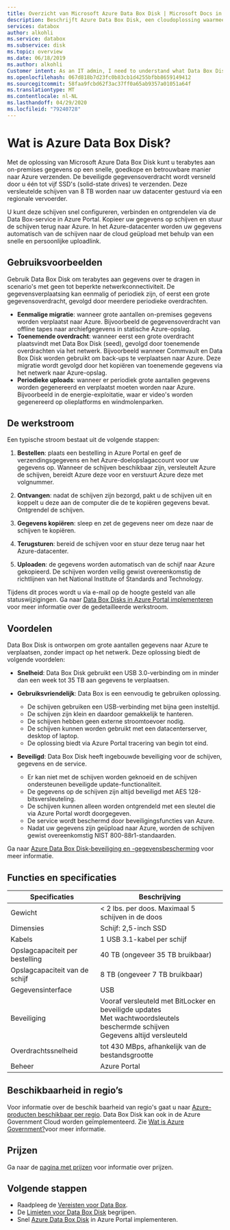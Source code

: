 ```yaml
---
title: Overzicht van Microsoft Azure Data Box Disk | Microsoft Docs in gegevens
description: Beschrijft Azure Data Box Disk, een cloudoplossing waarmee u grote hoeveelheden gegevens aan Azure kunt overdragen
services: databox
author: alkohli
ms.service: databox
ms.subservice: disk
ms.topic: overview
ms.date: 06/18/2019
ms.author: alkohli
Customer intent: As an IT admin, I need to understand what Data Box Disk is and how it works so I can use it to import on-premises data into Azure.
ms.openlocfilehash: 067d818b7d23fc0b83cb1d4255bfbb8659149412
ms.sourcegitcommit: 58faa9fcbd62f3ac37ff0a65ab9357a01051a64f
ms.translationtype: MT
ms.contentlocale: nl-NL
ms.lasthandoff: 04/29/2020
ms.locfileid: "79240728"
---
```

# <a name="what-is-azure-data-box-disk"></a>Wat is Azure Data Box Disk?

Met de oplossing van Microsoft Azure Data Box Disk kunt u terabytes aan on-premises gegevens op een snelle, goedkope en betrouwbare manier naar Azure verzenden. De beveiligde gegevensoverdracht wordt versneld door u één tot vijf SSD's (solid-state drives) te verzenden. Deze versleutelde schijven van 8 TB worden naar uw datacenter gestuurd via een regionale vervoerder. 

U kunt deze schijven snel configureren, verbinden en ontgrendelen via de Data Box-service in Azure Portal. Kopieer uw gegevens op schijven en stuur de schijven terug naar Azure. In het Azure-datacenter worden uw gegevens automatisch van de schijven naar de cloud geüpload met behulp van een snelle en persoonlijke uploadlink.

## <a name="use-cases"></a>Gebruiksvoorbeelden

Gebruik Data Box Disk om terabytes aan gegevens over te dragen in scenario's met geen tot beperkte netwerkconnectiviteit. De gegevensverplaatsing kan eenmalig of periodiek zijn, of eerst een grote gegevensoverdracht, gevolgd door meerdere periodieke overdrachten. 

- **Eenmalige migratie**: wanneer grote aantallen on-premises gegevens worden verplaatst naar Azure. Bijvoorbeeld de gegevensoverdracht van offline tapes naar archiefgegevens in statische Azure-opslag.
- **Toenemende overdracht**: wanneer eerst een grote overdracht plaatsvindt met Data Box Disk (seed), gevolgd door toenemende overdrachten via het netwerk. Bijvoorbeeld wanneer Commvault en Data Box Disk worden gebruikt om back-ups te verplaatsen naar Azure. Deze migratie wordt gevolgd door het kopiëren van toenemende gegevens via het netwerk naar Azure-opslag. 
- **Periodieke uploads**: wanneer er periodiek grote aantallen gegevens worden gegenereerd en verplaatst moeten worden naar Azure. Bijvoorbeeld in de energie-exploitatie, waar er video's worden gegenereerd op olieplatforms en windmolenparken.

## <a name="the-workflow"></a>De werkstroom

Een typische stroom bestaat uit de volgende stappen:

1. **Bestellen**: plaats een bestelling in Azure Portal en geef de verzendingsgegevens en het Azure-doelopslagaccount voor uw gegevens op. Wanneer de schijven beschikbaar zijn, versleutelt Azure de schijven, bereidt Azure deze voor en verstuurt Azure deze met volgnummer.

2. **Ontvangen**: nadat de schijven zijn bezorgd, pakt u de schijven uit en koppelt u deze aan de computer die de te kopiëren gegevens bevat. Ontgrendel de schijven.
    
3. **Gegevens kopiëren**: sleep en zet de gegevens neer om deze naar de schijven te kopiëren.

4. **Terugsturen**: bereid de schijven voor en stuur deze terug naar het Azure-datacenter.

5. **Uploaden**: de gegevens worden automatisch van de schijf naar Azure gekopieerd. De schijven worden veilig gewist overeenkomstig de richtlijnen van het National Institute of Standards and Technology.

Tijdens dit proces wordt u via e-mail op de hoogte gesteld van alle statuswijzigingen. Ga naar [Data Box Disks in Azure Portal implementeren](data-box-disk-quickstart-portal.md) voor meer informatie over de gedetailleerde werkstroom.


## <a name="benefits"></a>Voordelen

Data Box Disk is ontworpen om grote aantallen gegevens naar Azure te verplaatsen, zonder impact op het netwerk. Deze oplossing biedt de volgende voordelen:

- **Snelheid**: Data Box Disk gebruikt een USB 3.0-verbinding om in minder dan een week tot 35 TB aan gegevens te verplaatsen.   

- **Gebruiksvriendelijk**: Data Box is een eenvoudig te gebruiken oplossing.

    - De schijven gebruiken een USB-verbinding met bijna geen insteltijd.
    - De schijven zijn klein en daardoor gemakkelijk te hanteren.
    - De schijven hebben geen externe stroomtoevoer nodig.
    - De schijven kunnen worden gebruikt met een datacenterserver, desktop of laptop.
    - De oplossing biedt via Azure Portal tracering van begin tot eind.    

- **Beveiligd**: Data Box Disk heeft ingebouwde beveiliging voor de schijven, gegevens en de service. 
    - Er kan niet met de schijven worden geknoeid en de schijven ondersteunen beveiligde update-functionaliteit. 
    - De gegevens op de schijven zijn altijd beveiligd met AES 128-bitsversleuteling. 
    - De schijven kunnen alleen worden ontgrendeld met een sleutel die via Azure Portal wordt doorgegeven. 
    - De service wordt beschermd door beveiligingsfuncties van Azure. 
    - Nadat uw gegevens zijn geüpload naar Azure, worden de schijven gewist overeenkomstig NIST 800-88r1-standaarden.  
    
Ga naar [Azure Data Box Disk-beveiliging en -gegevensbescherming](data-box-disk-security.md) voor meer informatie.


## <a name="features-and-specifications"></a>Functies en specificaties


| Specificaties                                          | Beschrijving              |
|---------------------------------------------------------|--------------------------|
| Gewicht                                                  | < 2 lbs. per doos. Maximaal 5 schijven in de doos                |
| Dimensies                                              | Schijf: 2,5-inch SSD |            
| Kabels                                                  | 1 USB 3.1-kabel per schijf|
| Opslagcapaciteit per bestelling                              | 40 TB (ongeveer 35 TB bruikbaar)|
| Opslagcapaciteit van de schijf                                   | 8 TB (ongeveer 7 TB bruikbaar)|
| Gegevensinterface                                          | USB   |
| Beveiliging                                                | Vooraf versleuteld met BitLocker en beveiligde updates <br> Met wachtwoordsleutels beschermde schijven <br> Gegevens altijd versleuteld  |
| Overdrachtssnelheid                                      | tot 430 MBps, afhankelijk van de bestandsgrootte      |
|Beheer                                               | Azure Portal |


## <a name="region-availability"></a>Beschikbaarheid in regio’s

Voor informatie over de beschik baarheid van regio's gaat u naar [Azure-producten beschikbaar per regio](https://azure.microsoft.com/global-infrastructure/services/?products=databox&regions=all). Data Box Disk kan ook in de Azure Government Cloud worden geïmplementeerd. Zie [Wat is Azure Government?](https://docs.microsoft.com/azure/azure-government/documentation-government-welcome)voor meer informatie.


## <a name="pricing"></a>Prijzen

Ga naar de [pagina met prijzen](https://azure.microsoft.com/pricing/details/databox/disk/) voor informatie over prijzen.

## <a name="next-steps"></a>Volgende stappen

- Raadpleeg de [Vereisten voor Data Box](data-box-disk-system-requirements.md).
- De [Limieten voor Data Box Disk](data-box-disk-limits.md) begrijpen.
- Snel [Azure Data Box Disk](data-box-disk-quickstart-portal.md) in Azure Portal implementeren.
